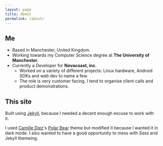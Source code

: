 ```yaml
---
layout: page
title: About
permalink: /about/
---
```


## Me

* Based in Manchester, United Kingdom.
* Working towards my Computer Science degree at **The University of Manchester**.
* Currently a Developer for **Novacoast, inc**.
  * Worked on a variety of different projects: Linux hardware, Android SDKs and web dev to name a few.
  * The role is very customer facing. I tend to organise client calls and product demonstrations.

## This site

Built using [Jekyll](http://jekyllrb.com), because I needed a decent enough excuse to work with it.

I used [Camille Diez](http://diezcami.github.io)'s [Polar Bear](https://github.com/diezcami/polar-bear-theme) theme but modified it because I wanted it in dark mode. I also wanted to have a good opportunity to mess with *Sass* and Jekyll themeing.
